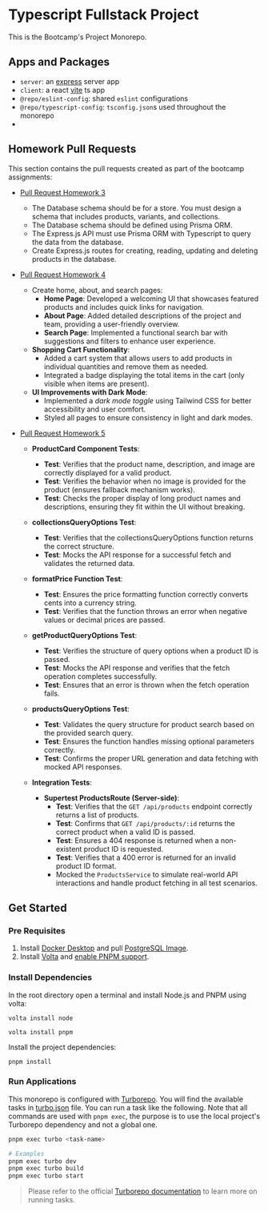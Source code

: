 # Typescript Fullstack Project

This is the Bootcamp's Project Monorepo.

## Apps and Packages

- `server`: an [express](https://expressjs.com/) server app
- `client`: a react [vite](https://vitejs.dev) ts app
- `@repo/eslint-config`: shared `eslint` configurations
- `@repo/typescript-config`: `tsconfig.json`s used throughout the monorepo
- 
## Homework Pull Requests

This section contains the pull requests created as part of the bootcamp assignments:

- [Pull Request Homework 3](https://github.com/DiAmb/typescript-fullstack-bootcamp-project/pull/1)
    - The Database schema should be for a store. You must design a schema that includes products, variants, and collections.
    - The Database schema should be defined using Prisma ORM.
    - The Express.js API must use Prisma ORM with Typescript to query the data from the database.
    - Create Express.js routes for creating, reading, updating and deleting products in the database.

- [Pull Request Homework 4](https://github.com/DiAmb/typescript-fullstack-bootcamp-project/pull/2)
  - Create home, about, and search pages:
    - **Home Page**: Developed a welcoming UI that showcases featured products and includes quick links for navigation.
    - **About Page**: Added detailed descriptions of the project and team, providing a user-friendly overview.
    - **Search Page**: Implemented a functional search bar with suggestions and filters to enhance user experience.
  - **Shopping Cart Functionality**: 
    - Added a cart system that allows users to add products in individual quantities and remove them as needed.
    - Integrated a badge displaying the total items in the cart (only visible when items are present).
  - **UI Improvements with Dark Mode**:
    - Implemented a *dark mode toggle* using Tailwind CSS for better accessibility and user comfort.
    - Styled all pages to ensure consistency in light and dark modes.
      
- [Pull Request Homework 5](https://github.com/DiAmb/typescript-fullstack-bootcamp-project/pull/3)
    - **ProductCard Component Tests**:
        - **Test**: Verifies that the product name, description, and image are correctly displayed for a valid product.
        - **Test**: Verifies the behavior when no image is provided for the product (ensures fallback mechanism works).
        - **Test**: Checks the proper display of long product names and descriptions, ensuring they fit within the UI without breaking.
    
    - **collectionsQueryOptions Test**:
        - **Test**: Verifies that the collectionsQueryOptions function returns the correct structure.
        - **Test**: Mocks the API response for a successful fetch and validates the returned data.

    - **formatPrice Function Test**:
        - **Test**: Ensures the price formatting function correctly converts cents into a currency string.
        - **Test**: Verifies that the function throws an error when negative values or decimal prices are passed.

    - **getProductQueryOptions Test**:
        - **Test**: Verifies the structure of query options when a product ID is passed.
        - **Test**: Mocks the API response and verifies that the fetch operation completes successfully.
        - **Test**: Ensures that an error is thrown when the fetch operation fails.

    - **productsQueryOptions Test**:
        - **Test**: Validates the query structure for product search based on the provided search query.
        - **Test**: Ensures the function handles missing optional parameters correctly.
        - **Test**: Confirms the proper URL generation and data fetching with mocked API responses.

    - **Integration Tests**:
        - **Supertest ProductsRoute (Server-side)**:
            - **Test**: Verifies that the `GET /api/products` endpoint correctly returns a list of products.
            - **Test**: Confirms that `GET /api/products/:id` returns the correct product when a valid ID is passed.
            - **Test**: Ensures a 404 response is returned when a non-existent product ID is requested.
            - **Test**: Verifies that a 400 error is returned for an invalid product ID format.
            - Mocked the `ProductsService` to simulate real-world API interactions and handle product fetching in all test scenarios.


## Get Started



### Pre Requisites

1. Install [Docker Desktop](https://docs.docker.com/get-started/get-docker/) and pull [PostgreSQL Image](https://hub.docker.com/_/postgres).
2. Install [Volta](https://docs.volta.sh/guide/getting-started) and [enable PNPM support](https://docs.volta.sh/advanced/pnpm).

### Install Dependencies

In the root directory open a terminal and install Node.js and PNPM using volta:

```
volta install node
```

```
volta install pnpm
```

Install the project dependencies:

```
pnpm install
```

### Run Applications

This monorepo is configured with [Turborepo](https://turbo.build/repo/docs). You will find the available tasks in [turbo.json](./turbo.json) file. You can run a task like the following. Note that all commands are used with `pnpm exec`, the purpose is to use the local project's Turborepo dependency and not a global one.

```bash
pnpm exec turbo <task-name>

# Examples
pnpm exec turbo dev
pnpm exec turbo build
pnpm exec turbo start
```

> Please refer to the official [Turborepo documentation](https://turbo.build/repo/docs/crafting-your-repository/running-tasks) to learn more on running tasks.
